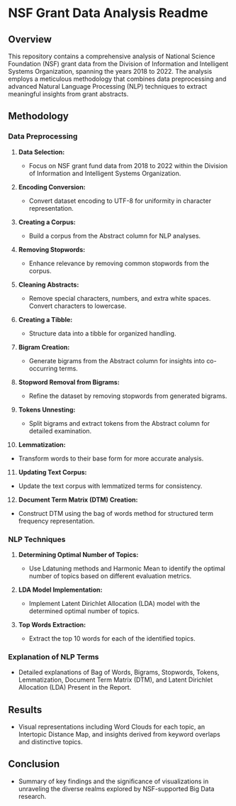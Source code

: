 # NSF Grant Data Analysis Readme

## Overview
This repository contains a comprehensive analysis of National Science Foundation (NSF) grant data from the Division of Information and Intelligent Systems Organization, spanning the years 2018 to 2022. The analysis employs a meticulous methodology that combines data preprocessing and advanced Natural Language Processing (NLP) techniques to extract meaningful insights from grant abstracts.

## Methodology
### Data Preprocessing
1. **Data Selection:**
   - Focus on NSF grant fund data from 2018 to 2022 within the Division of Information and Intelligent Systems Organization.

2. **Encoding Conversion:**
   - Convert dataset encoding to UTF-8 for uniformity in character representation.

3. **Creating a Corpus:**
   - Build a corpus from the Abstract column for NLP analyses.

4. **Removing Stopwords:**
   - Enhance relevance by removing common stopwords from the corpus.

5. **Cleaning Abstracts:**
   - Remove special characters, numbers, and extra white spaces. Convert characters to lowercase.

6. **Creating a Tibble:**
   - Structure data into a tibble for organized handling.

7. **Bigram Creation:**
   - Generate bigrams from the Abstract column for insights into co-occurring terms.

8. **Stopword Removal from Bigrams:**
   - Refine the dataset by removing stopwords from generated bigrams.

9. **Tokens Unnesting:**
   - Split bigrams and extract tokens from the Abstract column for detailed examination.

10. **Lemmatization:**
   - Transform words to their base form for more accurate analysis.

11. **Updating Text Corpus:**
   - Update the text corpus with lemmatized terms for consistency.

12. **Document Term Matrix (DTM) Creation:**
   - Construct DTM using the bag of words method for structured term frequency representation.

### NLP Techniques
1. **Determining Optimal Number of Topics:**
   - Use Ldatuning methods and Harmonic Mean to identify the optimal number of topics based on different evaluation metrics.

2. **LDA Model Implementation:**
   - Implement Latent Dirichlet Allocation (LDA) model with the determined optimal number of topics.

3. **Top Words Extraction:**
   - Extract the top 10 words for each of the identified topics.

### Explanation of NLP Terms
- Detailed explanations of Bag of Words, Bigrams, Stopwords, Tokens, Lemmatization, Document Term Matrix (DTM), and Latent Dirichlet Allocation (LDA) Present in the Report.

## Results
- Visual representations including Word Clouds for each topic, an Intertopic Distance Map, and insights derived from keyword overlaps and distinctive topics.

## Conclusion
- Summary of key findings and the significance of visualizations in unraveling the diverse realms explored by NSF-supported Big Data research.
